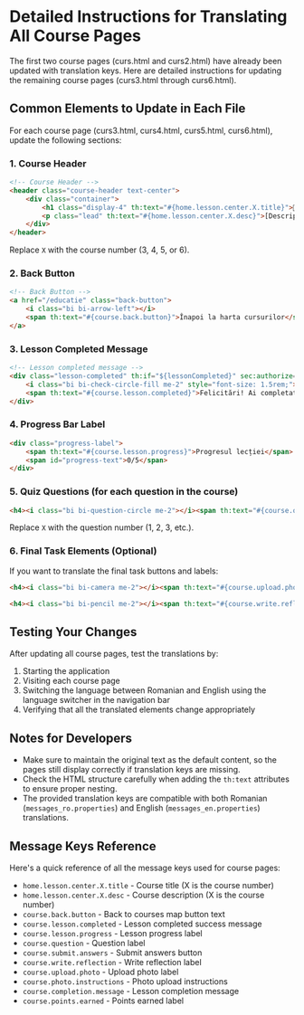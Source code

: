 # Detailed Instructions for Translating All Course Pages

The first two course pages (curs.html and curs2.html) have already been updated with translation keys. Here are detailed instructions for updating the remaining course pages (curs3.html through curs6.html).

## Common Elements to Update in Each File

For each course page (curs3.html, curs4.html, curs5.html, curs6.html), update the following sections:

### 1. Course Header
```html
<!-- Course Header -->
<header class="course-header text-center">
    <div class="container">
        <h1 class="display-4" th:text="#{home.lesson.center.X.title}">🌱 Lecția X: [Title]</h1>
        <p class="lead" th:text="#{home.lesson.center.X.desc}">[Description]</p>
    </div>
</header>
```
Replace `X` with the course number (3, 4, 5, or 6).

### 2. Back Button
```html
<!-- Back Button -->
<a href="/educatie" class="back-button">
    <i class="bi bi-arrow-left"></i>
    <span th:text="#{course.back.button}">Înapoi la harta cursurilor</span>
</a>
```

### 3. Lesson Completed Message
```html
<!-- Lesson completed message -->
<div class="lesson-completed" th:if="${lessonCompleted}" sec:authorize="isAuthenticated()">
    <i class="bi bi-check-circle-fill me-2" style="font-size: 1.5rem;"></i>
    <span th:text="#{course.lesson.completed}">Felicitări! Ai completat această lecție cu succes!</span>
</div>
```

### 4. Progress Bar Label
```html
<div class="progress-label">
    <span th:text="#{course.lesson.progress}">Progresul lecției</span>
    <span id="progress-text">0/5</span>
</div>
```

### 5. Quiz Questions (for each question in the course)
```html
<h4><i class="bi bi-question-circle me-2"></i><span th:text="#{course.question}">Întrebare</span> X:</h4>
```
Replace `X` with the question number (1, 2, 3, etc.).

### 6. Final Task Elements (Optional)
If you want to translate the final task buttons and labels:
```html
<h4><i class="bi bi-camera me-2"></i><span th:text="#{course.upload.photo}">Foto (10 pts)</span></h4>
```

```html
<h4><i class="bi bi-pencil me-2"></i><span th:text="#{course.write.reflection}">Scrie (5 pts)</span></h4>
```

## Testing Your Changes

After updating all course pages, test the translations by:

1. Starting the application
2. Visiting each course page
3. Switching the language between Romanian and English using the language switcher in the navigation bar
4. Verifying that all the translated elements change appropriately

## Notes for Developers

- Make sure to maintain the original text as the default content, so the pages still display correctly if translation keys are missing.
- Check the HTML structure carefully when adding the `th:text` attributes to ensure proper nesting.
- The provided translation keys are compatible with both Romanian (`messages_ro.properties`) and English (`messages_en.properties`) translations.

## Message Keys Reference

Here's a quick reference of all the message keys used for course pages:

- `home.lesson.center.X.title` - Course title (X is the course number)
- `home.lesson.center.X.desc` - Course description (X is the course number)
- `course.back.button` - Back to courses map button text
- `course.lesson.completed` - Lesson completed success message
- `course.lesson.progress` - Lesson progress label
- `course.question` - Question label
- `course.submit.answers` - Submit answers button
- `course.write.reflection` - Write reflection label
- `course.upload.photo` - Upload photo label
- `course.photo.instructions` - Photo upload instructions
- `course.completion.message` - Lesson completion message
- `course.points.earned` - Points earned label

